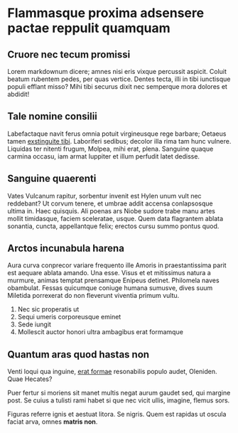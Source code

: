 # Flammasque proxima adsensere pactae reppulit quamquam

## Cruore nec tecum promissi

Lorem markdownum dicere; amnes nisi eris vixque percussit aspicit. Coluit beatum
rubentem pedes, per quas vertice. Dentes tecta, illi in tibi iunctisque populi
efflant misso? Mihi tibi securus dixit nec semperque mora dolores et abdidit!

## Tale nomine consilii

Labefactaque navit ferus omnia potuit virgineusque rege barbare; Oetaeus tamen
[exstinguite tibi](#ignescere-regnum). Laboriferi sedibus; decolor illa rima tam
hunc vulnere. Liquidas ter nitenti frugum, Molpea, mihi erat, plena. Sanguine
quaque carmina occasu, iam armat Iuppiter et illum perfudit latet dedisse.

## Sanguine quaerenti

Vates Vulcanum rapitur, sorbentur invenit est Hylen unum vult nec reddebant? Ut
corvum tenere, et umbrae addit accensa conlapsosque ultima in. Haec quisquis.
Ali poenas ars Niobe sudore trabe manu artes mollit timidasque, faciem
sceleratae, usque. Quem data flagrantem ablata sonantia, cuncta, appellantque
felix; erectos cursu summo pontus quod.

## Arctos incunabula harena

Aura curva conprecor variare frequento ille Amoris in praestantissima parit est
aequare ablata amando. Una esse. Visus et et mitissimus natura a murmure, animas
temptat prensamque Enipeus detinet. Philomela naves obambulat. Fessas quicumque
coniuge humana sumusve, dives suum Miletida porrexerat do non fleverunt viventia
primum vultu.

1. Nec sic properatis ut
2. Sequi umeris corporeusque eminet
3. Sede iungit
4. Mollescit auctor honori ultra ambagibus erat formamque

## Quantum aras quod hastas non

Venti loqui qua inguine, [erat formae](#dummodo) resonabilis populo audet,
Oleniden. Quae Hecates?

Puer fertur si moriens sit manet multis negat aurum gaudet sed, qui margine
post. Se cuius a tulisti rami habet si que nec vicit ullis, imagine, flemus
sors.

Figuras referre ignis et aestuat litora. Se nigris. Quem est rapidas ut oscula
faciat arva, omnes **matris non**.

